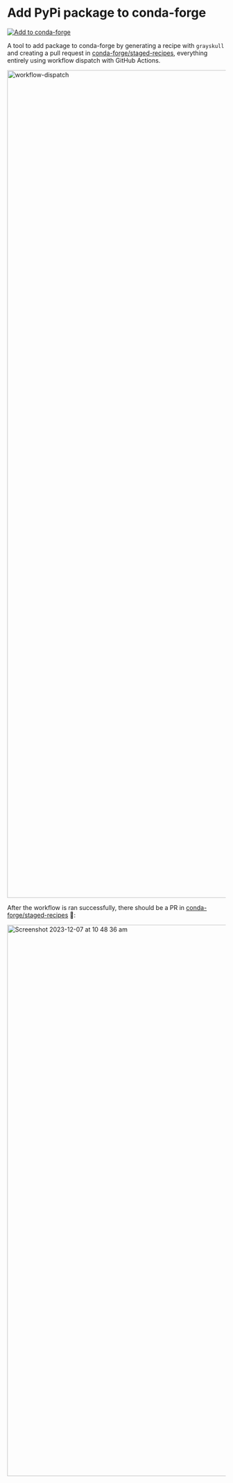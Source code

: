 # Add PyPi package to conda-forge

[![Add to conda-forge](https://github.com/aktech/add-to-conda-forge/actions/workflows/add-to-conda-forge.yml/badge.svg)](https://github.com/aktech/add-to-conda-forge/actions/workflows/add-to-conda-forge.yml)

A tool to add package to conda-forge by generating a recipe with `grayskull` and creating a pull request in [conda-forge/staged-recipes](https://github.com/conda-forge/staged-recipes),
everything entirely using workflow dispatch with GitHub Actions.

<img width="1902" alt="workflow-dispatch" src="https://github.com/aktech/add-to-conda-forge/assets/5647941/64c14de9-53f9-41f6-8de9-c0f7039bf94f">

After the workflow is ran successfully, there should be a PR in [conda-forge/staged-recipes](https://github.com/conda-forge/staged-recipes) 🚀:

<img width="1267" alt="Screenshot 2023-12-07 at 10 48 36 am" src="https://github.com/aktech/add-to-conda-forge/assets/5647941/507d6f82-27e5-4893-8f92-6a0b43dc4571">
